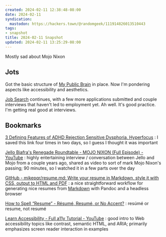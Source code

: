 ```yaml
---
created: 2024-02-11 12:38:48-08:00
date: 2024-02-11
syndication:
  mastodon: https://hackers.town/@randomgeek/111914826013510443
tags:
- snapshot
title: 2024-02-11 Snapshot
updated: 2024-02-11 13:25:29-08:00
---
```


Mostly sad about Mojo Nixon

<!--more-->

## Jots

Got the basic structure of [My Public Brain](../../../card/My%20Public%20Brain.md) in place. Now I'm pondering aspects like accessibility and aesthetics.

[Job Search](../../../card/Job%20Search.md) continues, with a few more applications submitted and couple interviews that haven't led to employment yet. Ah well. It's good practice. I'm getting real good at interviews.

## Bookmarks

[3 Defining Features of ADHD Rejection Sensitive Dysphoria, Hyperfocus](https://www.additudemag.com/symptoms-of-add-hyperarousal-rejection-sensitivity)
: I saved this link four times in two days, so I guess I thought it was important

[Jello Biafra's Renegade Roundtable - MOJO NIXON (Full Episode) - YouTube](https://www.youtube.com/watch?v=FVYzjVU_pvA)
: highly entertaining interview / conversation between Jello and Mojo from a couple years ago, shared as video to sort of mark Mojo Nixon's passing; 90 minutes, so I watched it in a few parts over the day

[GitHub - mikepqr/resume.md: Write your resume in Markdown, style it with CSS, output to HTML and PDF](https://github.com/mikepqr/resume.md)
: a nice straightforward workflow for generating nice resumes from [Markdown](../../../card/Markdown.md) with Pandoc and a headless browser

[How to Spell “Resume” - Résumé, Resumé, or No Accent?](https://novoresume.com/career-blog/how-to-spell-resume)
: resúmé or resume, not resumé

[Learn Accessibility - Full a11y Tutorial - YouTube](https://www.youtube.com/watch?v=e2nkq3h1P68)
: good intro to Web accessibility topics like contrast, semantic HTML, and ARIA; primarily emphasizes screen reader interaction in examples